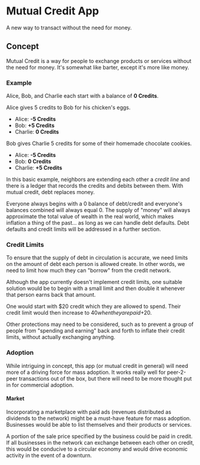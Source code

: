 # Mutual Credit App

A new way to transact without the need for money.

## Concept

Mutual Credit is a way for people to exchange products or services without the need for money. It's somewhat like barter, except it's more like money.

### Example

Alice, Bob, and Charlie each start with a balance of **0 Credits**.

Alice gives 5 credits to Bob for his chicken's eggs.
- Alice: **-5 Credits**
- Bob: **+5 Credits**
- Charlie: **0 Credits**

Bob gives Charlie 5 credits for some of their homemade chocolate cookies.
- Alice: **-5 Credits**
- Bob: **0 Credits**
- Charlie: **+5 Credits**

In this basic example, neighbors are extending each other a _credit line_ and there is a ledger that records the credits and debits between them. With mutual credit, debt replaces money.

Everyone always begins with a 0 balance of debt/credit and everyone's balances combined will always equal 0. The supply of "money" will always approximate the total value of wealth in the real world, which makes inflation a thing of the past... as long as we can handle debt defaults. Debt defaults and credit limits will be addressed in a further section.

### Credit Limits

To ensure that the supply of debt in circulation is accurate, we need limits on the amount of debt each person is allowed create. In other words, we need to limit how much they can "borrow" from the credit network.

Although the app currently doesn't implement credit limits, one suitable solution would be to begin with a small limit and then double it whenever that person earns back that amount.

One would start with $20 credit which they are allowed to spend. Their credit limit would then increase to $40 when they are paid +$20.

Other protections may need to be considered, such as to prevent a group of people from "spending and earning" back and forth to inflate their credit limits, without actually exchanging anything.

### Adoption

While intriguing in concept, this app (or mutual credit in general) will need more of a driving force for mass adoption. It works really well for peer-2-peer transactions out of the box, but there will need to be more thought put in for commercial adoption.

#### Market

Incorporating a marketplace with paid ads (revenues distributed as dividends to the network) might be a must-have feature for mass adoption. Businesses would be able to list themselves and their products or services.

A portion of the sale price specified by the business could be paid in credit. If all businesses in the network can exchange between each other on credit, this would be conducive to a circular economy and would drive economic activity in the event of a downturn.